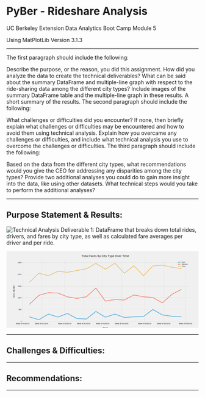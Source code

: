 # PyBer - Rideshare Analysis
UC Berkeley Extension Data Analytics Boot Camp Module 5


Using MatPlotLib Version 3.1.3

---
The first paragraph should include the following:

Describe the purpose, or the reason, you did this assignment.
How did you analyze the data to create the technical deliverables?
What can be said about the summary DataFrame and multiple-line graph with respect to the ride-sharing data among the different city types? Include images of the summary DataFrame table and the multiple-line graph in these results.
A short summary of the results.
The second paragraph should include the following:

What challenges or difficulties did you encounter? If none, then briefly explain what challenges or difficulties may be encountered and how to avoid them using technical analysis.
Explain how you overcame any challenges or difficulties, and include what technical analysis you use to overcome the challenges or difficulties.
The third paragraph should include the following:

Based on the data from the different city types, what recommendations would you give the CEO for addressing any disparities among the city types?
Provide two additional analyses you could do to gain more insight into the data, like using other datasets.
What technical steps would you take to perform the additional analyses?

---


## Purpose Statement & Results:

![Technical Analysis Deliverable 1: DataFrame that breaks down total rides, drivers, and fares by city type, as well as calculated fare averages per driver and per ride.](analysis/challenge/citydatadf.PNG)

![Technical Analysis Deliverable 2: Multi-Line Chart showing the fares per city type over time](analysis/challenge/fivethirtyeightplot.png)

---

## Challenges & Difficulties:


---

## Recommendations:


---
